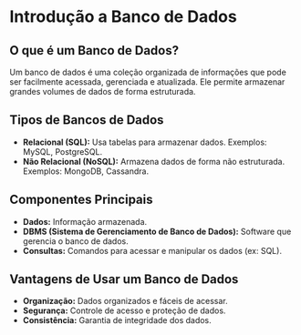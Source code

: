 # Introdução a Banco de Dados

## O que é um Banco de Dados?
Um banco de dados é uma coleção organizada de informações que pode ser facilmente acessada, gerenciada e atualizada. Ele permite armazenar grandes volumes de dados de forma estruturada.

## Tipos de Bancos de Dados
- **Relacional (SQL):** Usa tabelas para armazenar dados. Exemplos: MySQL, PostgreSQL.
- **Não Relacional (NoSQL):** Armazena dados de forma não estruturada. Exemplos: MongoDB, Cassandra.

## Componentes Principais
- **Dados:** Informação armazenada.
- **DBMS (Sistema de Gerenciamento de Banco de Dados):** Software que gerencia o banco de dados.
- **Consultas:** Comandos para acessar e manipular os dados (ex: SQL).

## Vantagens de Usar um Banco de Dados
- **Organização:** Dados organizados e fáceis de acessar.
- **Segurança:** Controle de acesso e proteção de dados.
- **Consistência:** Garantia de integridade dos dados.
